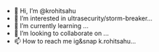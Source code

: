- 👋 Hi, I’m @krohitsahu
- 👀 I’m interested in ultrasecurity/storm-breaker...
- 🌱 I’m currently learning ...
- 💞️ I’m looking to collaborate on ...
- 📫 How to reach me ig&snap k.rohitsahu...

<!---
krohitsahu/krohitsahu is a ✨ special ✨ repository because its `README.md` (this file) appears on your GitHub profile.
You can click the Preview link to take a look at your changes.
--->
